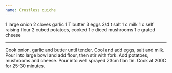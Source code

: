 ```yaml
---
name: Crustless quiche
---
```


1 large onion
2 cloves garlic
1 T butter
3 eggs
3/4 t salt
1 c milk
1 c self raising flour
2 cubed potatoes, cooked
1 c diced mushrooms
1 c grated cheese

---

Cook onion, garlic and butter until tender.  Cool and add eggs, salt and milk.  Pour into large bowl and add flour, then stir with fork.  Add potatoes, mushrooms and cheese.
Pour into well sprayed 23cm flan tin.  Cook at 200C for 25-30 minutes.

